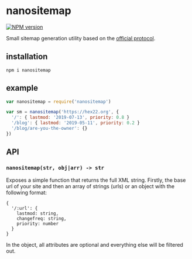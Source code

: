 # nanositemap
<a href="https://www.npmjs.com/package/nanositemap">
  <img src="https://img.shields.io/npm/v/nanositemap.svg?style=flat-square" alt="NPM version"/>
</a>

Small sitemap generation utility based on the [official protocol](https://www.sitemaps.org/protocol.html).

## installation
```
npm i nanositemap
```

## example
```javascript
var nanositemap = require('nanositemap')

var sm = nanositemap('https://hex22.org', {
  '/': { lastmod: '2019-07-13', priority: 0.8 }
  '/blog': { lastmod: '2019-05-11', priority: 0.2 }
  '/blog/are-you-the-owner': {}
})

```

## API
### `nanositemap(str, obj|arr) -> str`

Exposes a simple function that returns the full XML string. Firstly, the base url of your site and then an array of strings (urls) or an object with the following format:

```
{
  '/:url': {
    lastmod: string,
    changefreq: string,
    priority: number
  }
}
```

In the object, all attributes are optional and everything else will be filtered out.
